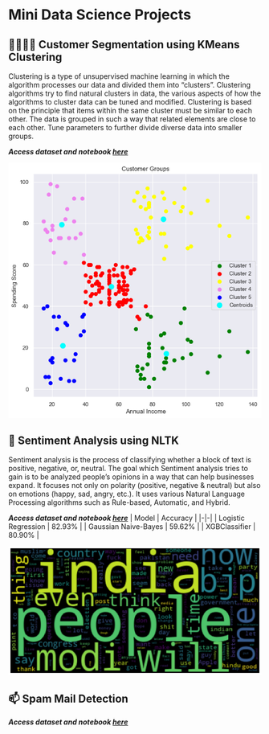 # Mini Data Science Projects

## 👨‍👩‍👧‍👦 Customer Segmentation using KMeans Clustering
Clustering is a type of unsupervised machine learning in which the algorithm processes our data and divided them into “clusters”. Clustering algorithms try to find natural clusters in data, the various aspects of how the algorithms to cluster data can be tuned and modified. Clustering is based on the principle that items within the same cluster must be similar to each other. The data is grouped in such a way that related elements are close to each other. Tune parameters to further divide diverse data into smaller groups.

***Access dataset and notebook [here](content/customer_segmentation)***

![cluster](content/customer_segmentation/img.png)

## 📰 Sentiment Analysis using NLTK
Sentiment analysis is the process of classifying whether a block of text is positive, negative, or, neutral. The goal which Sentiment analysis tries to gain is to be analyzed people’s opinions in a way that can help businesses expand. It focuses not only on polarity (positive, negative & neutral) but also on emotions (happy, sad, angry, etc.). It uses various Natural Language Processing algorithms such as Rule-based, Automatic, and Hybrid.

***Access dataset and notebook [here](content/sentiment_analysis)***
| Model | Accuracy |
|-|-|
| Logistic Regression | 82.93% |
| Gaussian Naive-Bayes | 59.62% |
| XGBClassifier | 80.90% |

![wordcloud](content/sentiment_analysis/img.png)

## 📫 Spam Mail Detection

***Access dataset and notebook [here](content/spam_mail_detection)***
